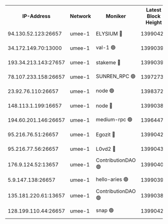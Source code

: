 


<table><tr><th>IP-Address</th><th>Network</th><th>Moniker</th><th>Latest Block Height</th><th>Earliest Block Height</th><th>Catching Up</th><th>Tx Index</th><th>Voting Power</th><th>Scan Time</th></tr><tr><td>94.130.52.123:26657</td><td>umee-1</td><td>ELYSIUM 🔴</td><td>13990423</td><td>3216011</td><td>False</td><td>off</td><td>26870844</td><td>2024-09-29T06:09:57.684746572UTC</td></tr><tr><td>34.172.149.70:13000</td><td>umee-1</td><td>val-1 🟢</td><td>13990398</td><td>12632001</td><td>False</td><td>off</td><td>0</td><td>2024-09-29T06:07:54.219007866UTC</td></tr><tr><td>193.34.213.143:27657</td><td>umee-1</td><td>stakeme 🔴</td><td>13990393</td><td>12950170</td><td>False</td><td>off</td><td>6702085</td><td>2024-09-29T06:07:23.526113897UTC</td></tr><tr><td>78.107.233.158:26657</td><td>umee-1</td><td>SUNREN_RPC 🟢</td><td>13972735</td><td>13338194</td><td>False</td><td>on</td><td>0</td><td>2024-09-29T06:08:33.041593380UTC</td></tr><tr><td>23.92.76.110:26657</td><td>umee-1</td><td>node 🟢</td><td>13983724</td><td>13547301</td><td>False</td><td>on</td><td>0</td><td>2024-09-29T06:11:27.361020322UTC</td></tr><tr><td>148.113.1.199:16657</td><td>umee-1</td><td>node 🔴</td><td>13990386</td><td>13570001</td><td>False</td><td>off</td><td>1636217</td><td>2024-09-29T06:06:44.291525402UTC</td></tr><tr><td>194.60.201.146:26657</td><td>umee-1</td><td>medium-rpc 🟢</td><td>13964474</td><td>13679252</td><td>False</td><td>on</td><td>0</td><td>2024-09-29T06:06:57.840144516UTC</td></tr><tr><td>95.216.76.51:26657</td><td>umee-1</td><td>Egozit 🔴</td><td>13990423</td><td>13890423</td><td>False</td><td>off</td><td>38512521</td><td>2024-09-29T06:09:57.218012268UTC</td></tr><tr><td>95.216.77.56:26657</td><td>umee-1</td><td>L0vd2 🔴</td><td>13990432</td><td>13890432</td><td>False</td><td>off</td><td>38291063</td><td>2024-09-29T06:10:46.824441011UTC</td></tr><tr><td>176.9.124.52:13657</td><td>umee-1</td><td>ContributionDAO 🟢</td><td>13990404</td><td>13924595</td><td>False</td><td>on</td><td>0</td><td>2024-09-29T06:08:22.113096141UTC</td></tr><tr><td>5.9.147.138:26657</td><td>umee-1</td><td>hello-aries 🟢</td><td>13990398</td><td>13987461</td><td>False</td><td>off</td><td>0</td><td>2024-09-29T06:07:50.798867308UTC</td></tr><tr><td>135.181.220.61:13657</td><td>umee-1</td><td>ContributionDAO 🟢</td><td>13990385</td><td>13988311</td><td>False</td><td>off</td><td>0</td><td>2024-09-29T06:06:37.066583818UTC</td></tr><tr><td>128.199.110.44:26657</td><td>umee-1</td><td>snap 🟢</td><td>13990429</td><td>13990303</td><td>False</td><td>off</td><td>0</td><td>2024-09-29T06:10:31.165493953UTC</td></tr></table>